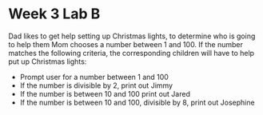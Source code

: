 # Week 3 Lab B

Dad likes to get help setting up Christmas lights, to determine who is going to help them Mom chooses a number between 1 and 100. If the number matches the following criteria, the corresponding children will have to help put up Christmas lights:

- Prompt user for a number between 1 and 100
- If the number is divisible by 2, print out Jimmy
- If the number is between 10 and 100 print out Jared
- If the number is between 10 and 100, divisible by 8, print out Josephine
